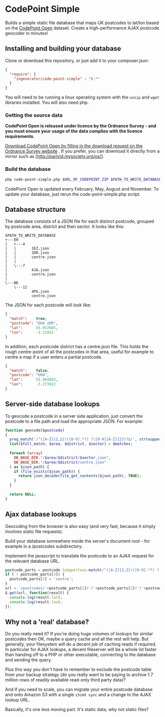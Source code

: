 # CodePoint Simple

Builds a simple static file database that maps UK postcodes to lat/lon based on
the [CodePoint Open](http://data.gov.uk/dataset/code-point-open) dataset. 
Create a high-performance AJAX postcode geocoder in minutes!

## Installing and building your database

Clone or download this repository, or just add it to your composer.json:

```json
{
  "require": {
    "ingenerator/code-point-simple" : "0.*"
  }
}
```

You will need to be running a linux operating system with the `unzip` and `wget` 
libraries installed. You will also need php.

### Getting the source data

**CodePoint Open is released under licence by the Ordnance Survey - and you must
ensure your usage of the data complies with the licence requirements**.

[Download CodePoint Open by filling in the download request on the Ordnance Survey website](http://www.ordnancesurvey.co.uk/business-and-government/products/code-point-open.html)
. If you prefer, you can download it directly from a mirror such as [http://parlvid.mysociety.org/os/].

### Build the database

```bash
php code-point-simple.php $URL_OF_CODEPOINT_ZIP $PATH_TO_WRITE_DATABASE
```

CodePoint Open is updated every February, May, August and November. To update
your database, just rerun the code-point-simple.php script.

## Database structure

The database consists of a JSON file for each distinct postcode, grouped by
postcode area, district and then sector. It looks like this:

```
$PATH_TO_WRITE_DATABASE
+---EH
|   +---4
|   |       1EZ.json
|   |       2DR.json
|   |       centre.json
|   |
|   \---7
|           4JA.json
|           centre.json
|
\---NE
    \---12
            4PG.json
            centre.json
```

The JSON for each postcode will look like:

```json
{
  "match":    true,
  "postcode": "EH4 2DR",
  "lat":      55.957685,
  "lon":      -3.22933
}
```

In addition, each postcode district has a centre.json file. This holds the rough
centre-point of all the postcodes in that area, useful for example to centre a map
if a user enters a partial postcode.

```json
{
  "match":    false,
  "postcode": "EH4",
  "lat":      55.964883,
  "lon":      -3.273922
}
```

## Server-side database lookups

To geocode a postcode in a server side application, just convert the postcode to
a file path and load the appropriate JSON. For example:

```php
function geocode($postcode)
{
  preg_match('/^([A-Z]{1,2})([0-9].*?) ?([0-9][A-Z]{2})?$/', strtoupper($postcode), $matches);
  list($full_match, $area, $district, $sector) = $matches;
  
  foreach (array(
    DB_BASE_DIR."/$area/$district/$sector.json",
    DB_BASE_DIR."/$area/$district/centre.json"
  ) as $json_path) {
    if (file_exists($json_path)) {
      return json_decode(file_get_contents($json_path), TRUE);
    }
  }
  
  return NULL;
}
```

## Ajax database lookups

Geocoding from the browser is also easy (and very fast, because it simply involves static
file requests).

Build your database somewhere inside the server's document root - for example in a 
/postcodes subdirectory.

Implement the javascript to translate the postcode to an AJAX request for the relevant 
database URL.

```js
postcode_parts = postcode.toUpperCase.match(/^([A-Z]{1,2})([0-9].*?) ?([0-9][A-Z]{2})?$/);
if ( ! postcode_parts[3]) {
  postcode_parts[3] = 'centre';
}
url = '/postcodes/'+postcode_parts[1]+'/'+postcode_parts[2]+'/'+postcode_parts[3]+'.json';
$.get(url, function(result) {
  console.log(result.lat);
  console.log(result.lon);
});
```


## Why not a 'real' database?

Do you really need it? If you're doing huge volumes of lookups for similar 
postcodes then OK, maybe a query cache and all the rest will help. But generally,
your filesystem will do a decent job of caching reads if required. In particular
for AJAX lookups, a decent fileserver will be a whole lot faster than handing 
off to a PHP or other executable, connecting to the database and sending the query.

Plus this way you don't have to remember to exclude the postcode table from your
backup strategy (do you really want to be paying to archive 1.7 million rows of 
readily available read-only third party data)?

And if you need to scale, you can migrate your entire postcode database and onto 
Amazon S3 with a single `s3cmd sync` and a change to the AJAX lookup URL.

Basically, it's one less moving part. It's static data, why not static files?